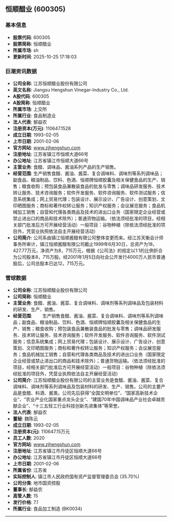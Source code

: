 ## 恒顺醋业 (600305)

### 基本信息

- **股票代码**: 600305
- **股票简称**: 恒顺醋业
- **所属市场**: sh
- **更新时间**: 2025-10-25 17:18:03

### 巨潮资讯数据

- **公司全称**: 江苏恒顺醋业股份有限公司
- **英文名称**: Jiangsu Hengshun Vinegar-Industry Co., Ltd.
- **A股代码**: 600305
- **A股简称**: 恒顺醋业
- **所属市场**: 上交所
- **所属行业**: 食品制造业
- **法人代表**: 郜益农
- **注册资本(万元)**: 110647.1528
- **成立日期**: 1993-02-05
- **上市日期**: 2001-02-06
- **官方网站**: www.zjhengshun.com
- **注册地址**: 江苏省镇江市恒顺大道66号
- **办公地址**: 江苏省镇江市恒顺大道66号
- **主营业务**: 食醋、调味品、酱油系列产品的生产销售。
- **经营范围**: 生产销售食醋、酱油、酱菜、复合调味料、调味剂等系列调味品；副食品、粮油制品、饮料、色酒、恒顺牌恒顺胶囊及相关保健食品的生产、销售；粮食收购；预包装食品兼散装食品的批发与零售；调味品研发服务、技术转让服务、技术咨询服务；软件开发服务、软件咨询服务、软件测试服务；信息系统集成；网上贸易代理；包装设计、展示设计、广告设计、创意策划、文印晒图服务；商标和著作权转让服务；知识产权服务；会议展览服务；食品机械加工销售；自营和代理各类商品及技术的进出口业务（国家限定企业经营或禁止进出口的商品和技术除外）；普通货物运输。（依法须经批准的项目，经相关部门批准后方可开展经营活动）一般项目：谷物种植（除依法须经批准的项目外，凭营业执照依法自主开展经营活动）
- **公司简介**: 公司系由镇江恒顺酱醋有限公司整体变更而来。经江苏天衡会计师事务所审计，镇江恒顺酱醋有限公司截止1999年6月30日，总资产为18，427.77万元，净资产为8，715万元，根据《公司法》的规定以1:1的比例折合为公司股本8，715万股。经2001年1月5日向社会公开发行4000万人民币普通股后，公司总股本已达12，715万元。

### 雪球数据

- **公司全称**: 江苏恒顺醋业股份有限公司
- **公司简称**: 恒顺醋业
- **主营业务**: 食醋、酱油、酱菜、复合调味料、调味剂等系列调味品及包装材料的研发、生产、销售。
- **经营范围**: 　　生产销售食醋、酱油、酱菜、复合调味料、调味剂等系列调味品；副食品、粮油制品、饮料、色酒、恒顺牌恒顺胶囊及相关保健食品的生产、销售；粮食收购；预包装食品兼散装食品的批发与零售；调味品研发服务、技术转让服务、技术咨询服务；软件开发服务、软件咨询服务、软件测试服务；信息系统集成；网上贸易代理；包装设计、展示设计、广告设计、创意策划、文印晒图服务；商标和著作权转让服务；知识产权服务；会议展览服务；食品机械加工销售；自营和代理各类商品及技术的进出口业务（国家限定企业经营或禁止进出口的商品和技术除外）；普通货物运输。（依法须经批准的项目，经相关部门批准后方可开展经营活动）一般项目：谷物种植（除依法须经批准的项目外，凭营业执照依法自主开展经营活动）
- **公司简介**: 江苏恒顺醋业股份有限公司的主营业务是食醋、酱油、酱菜、复合调味料、调味剂等系列调味品及包装材料的研发、生产、销售。公司的主要产品是食醋、料酒、酱类。公司先后获得“全国文明单位”、“国家高新技术企业”、“农业产业化国家重点龙头企业”、“建国70年中国调味品产业社会卓越贡献企业”、“十三五轻工行业科技创新先进集体”等荣誉。
- **法人代表**: 郜益农
- **董秘**: 魏陈云
- **成立日期**: 1993-02-05
- **注册资本(元)**: 110647.15万元
- **员工人数**: 2020
- **官方网站**: www.zjhengshun.com
- **注册地址**: 江苏省镇江市丹徒区恒顺大道66号
- **办公地址**: 江苏省镇江市丹徒区恒顺大道66号
- **上市日期**: 2001-02-06
- **所属省份**: 江苏省
- **实际控制人**: 镇江市人民政府国有资产监督管理委员会 (35.70%)
- **公司分类**: 地市国资控股
- **董事长**: 郜益农
- **高管人数**: 15
- **发行价格**: 7.1
- **所属行业**: 食品加工制造 (BK0034)

---